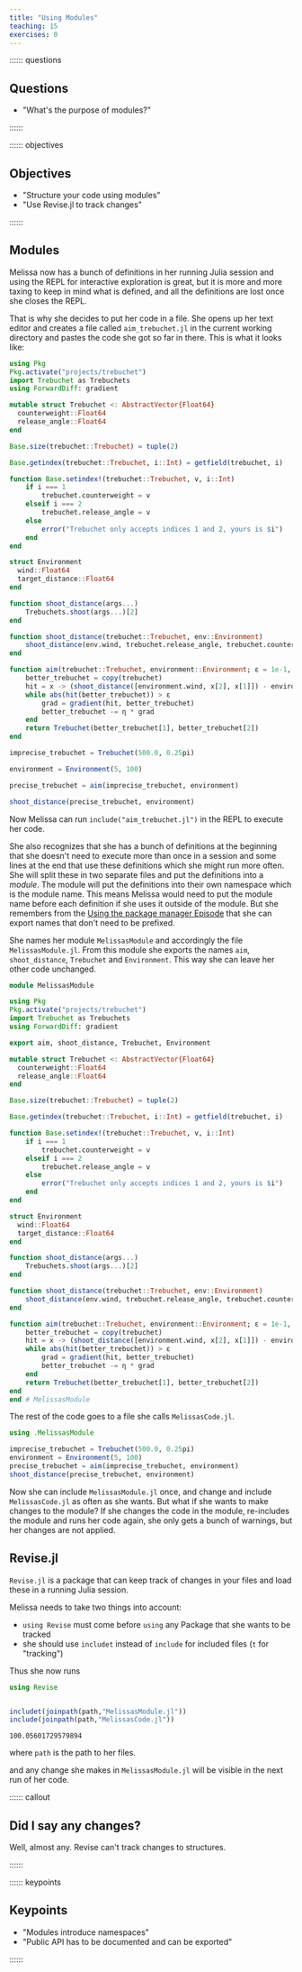 ```yaml
---
title: "Using Modules"
teaching: 15
exercises: 0
---
```


:::::: questions

## Questions

  - "What's the purpose of modules?"

::::::

:::::: objectives

## Objectives

  - "Structure your code using modules"
  - "Use Revise.jl to track changes"

::::::

## Modules

Melissa now has a bunch of definitions in her running Julia session and using
the REPL for interactive exploration is great, but it is more and more taxing
to keep in mind what is defined, and all the definitions are lost once she
closes the REPL.

That is why she decides to put her code in a file.
She opens up her text editor and creates a file called `aim_trebuchet.jl` in
the current working directory and pastes the code she got so far in there.
This is what it looks like:

````julia
using Pkg
Pkg.activate("projects/trebuchet")
import Trebuchet as Trebuchets
using ForwardDiff: gradient

mutable struct Trebuchet <: AbstractVector{Float64}
  counterweight::Float64
  release_angle::Float64
end

Base.size(trebuchet::Trebuchet) = tuple(2)

Base.getindex(trebuchet::Trebuchet, i::Int) = getfield(trebuchet, i)

function Base.setindex!(trebuchet::Trebuchet, v, i::Int)
    if i === 1
        trebuchet.counterweight = v
    elseif i === 2
        trebuchet.release_angle = v
    else
        error("Trebuchet only accepts indices 1 and 2, yours is $i")
    end
end

struct Environment
  wind::Float64
  target_distance::Float64
end

function shoot_distance(args...)
    Trebuchets.shoot(args...)[2]
end

function shoot_distance(trebuchet::Trebuchet, env::Environment)
    shoot_distance(env.wind, trebuchet.release_angle, trebuchet.counterweight)
end

function aim(trebuchet::Trebuchet, environment::Environment; ε = 1e-1, η = 0.05)
    better_trebuchet = copy(trebuchet)
    hit = x -> (shoot_distance([environment.wind, x[2], x[1]]) - environment.target_distance)
    while abs(hit(better_trebuchet)) > ε
        grad = gradient(hit, better_trebuchet)
        better_trebuchet -= η * grad
    end
    return Trebuchet(better_trebuchet[1], better_trebuchet[2])
end

imprecise_trebuchet = Trebuchet(500.0, 0.25pi)

environment = Environment(5, 100)

precise_trebuchet = aim(imprecise_trebuchet, environment)

shoot_distance(precise_trebuchet, environment)

````

Now Melissa can run `include("aim_trebuchet.jl")` in the REPL to execute her code.

She also recognizes that she has a bunch of definitions at the beginning that
she doesn't need to execute more than once in a session and some lines at the
end that use these definitions which she might run more often.
She will split these in two separate files and put the definitions into a
_module_.
The module will put the definitions into their own namespace which is the
module name.
This means Melissa would need to put the module name before each definition if
she uses it outside of the module.
But she remembers from the
[Using the package manager Episode](04_Using_the_package_manager.md)
that she can export names that
don't need to be prefixed.

She names her module `MelissasModule` and accordingly the file
`MelissasModule.jl`.
From this module she exports the names `aim`, `shoot_distance`, `Trebuchet` and
`Environment`.
This way she can leave her other code unchanged.

````julia
module MelissasModule

using Pkg
Pkg.activate("projects/trebuchet")
import Trebuchet as Trebuchets
using ForwardDiff: gradient

export aim, shoot_distance, Trebuchet, Environment

mutable struct Trebuchet <: AbstractVector{Float64}
  counterweight::Float64
  release_angle::Float64
end

Base.size(trebuchet::Trebuchet) = tuple(2)

Base.getindex(trebuchet::Trebuchet, i::Int) = getfield(trebuchet, i)

function Base.setindex!(trebuchet::Trebuchet, v, i::Int)
    if i === 1
        trebuchet.counterweight = v
    elseif i === 2
        trebuchet.release_angle = v
    else
        error("Trebuchet only accepts indices 1 and 2, yours is $i")
    end
end

struct Environment
  wind::Float64
  target_distance::Float64
end

function shoot_distance(args...)
    Trebuchets.shoot(args...)[2]
end

function shoot_distance(trebuchet::Trebuchet, env::Environment)
    shoot_distance(env.wind, trebuchet.release_angle, trebuchet.counterweight)
end

function aim(trebuchet::Trebuchet, environment::Environment; ε = 1e-1, η = 0.05)
    better_trebuchet = copy(trebuchet)
    hit = x -> (shoot_distance([environment.wind, x[2], x[1]]) - environment.target_distance)
    while abs(hit(better_trebuchet)) > ε
        grad = gradient(hit, better_trebuchet)
        better_trebuchet -= η * grad
    end
    return Trebuchet(better_trebuchet[1], better_trebuchet[2])
end
end # MelissasModule

````

The rest of the code goes to a file she calls `MelissasCode.jl`.

````julia
using .MelissasModule

imprecise_trebuchet = Trebuchet(500.0, 0.25pi)
environment = Environment(5, 100)
precise_trebuchet = aim(imprecise_trebuchet, environment)
shoot_distance(precise_trebuchet, environment)

````

Now she can include `MelissasModule.jl` once, and change and include
`MelissasCode.jl` as often as she wants.
But what if she wants to make changes to the module?
If she changes the code in the module, re-includes the module and runs her code
again, she only gets a bunch of warnings, but her changes are not applied.

## Revise.jl

`Revise.jl` is a package that can keep track of changes in your files and load
these in a running Julia session.

Melissa needs to take two things into account:

- `using Revise` must come before `using` any Package that she wants to be
  tracked
- she should use `includet` instead of `include` for included files (`t` for
  "tracking")

Thus she now runs

````julia
using Revise


includet(joinpath(path,"MelissasModule.jl"))
include(joinpath(path,"MelissasCode.jl"))
````

````output
100.05601729579894
````

where `path` is the path to her files.

and any change she makes in `MelissasModule.jl` will be visible in the next run
of her code.

:::::: callout

## Did I say any changes?

Well, almost any. Revise can't track changes to structures.

::::::

:::::: keypoints

## Keypoints

  - "Modules introduce namespaces"
  - "Public API has to be documented and can be exported"

::::::


